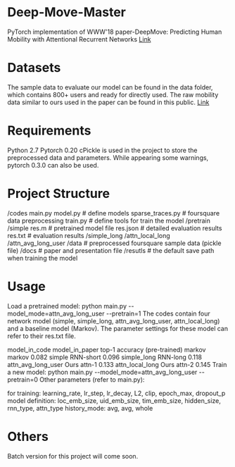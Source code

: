 # Deep-Move-Master
PyTorch implementation of WWW'18 paper-DeepMove: Predicting Human Mobility with Attentional Recurrent Networks [Link](https://dl.acm.org/doi/10.1145/3178876.3186058)
# Datasets
The sample data to evaluate our model can be found in the data folder, which contains 800+ users and ready for directly used. The raw mobility data similar to ours used in the paper can be found in this public. [Link](https://sites.google.com/site/yangdingqi/home/foursquare-dataset)
# Requirements
Python 2.7
Pytorch 0.20
cPickle is used in the project to store the preprocessed data and parameters. While appearing some warnings, pytorch 0.3.0 can also be used.

# Project Structure
/codes
main.py
model.py # define models
sparse_traces.py # foursquare data preprocessing
train.py # define tools for train the model
/pretrain
/simple
res.m # pretrained model file
res.json # detailed evaluation results
res.txt # evaluation results
/simple_long
/attn_local_long
/attn_avg_long_user
/data # preprocessed foursquare sample data (pickle file)
/docs # paper and presentation file
/resutls # the default save path when training the model
# Usage
Load a pretrained model:
python main.py --model_mode=attn_avg_long_user --pretrain=1
The codes contain four network model (simple, simple_long, attn_avg_long_user, attn_local_long) and a baseline model (Markov). The parameter settings for these model can refer to their res.txt file.

model_in_code	model_in_paper	top-1 accuracy (pre-trained)
markov	markov	0.082
simple	RNN-short	0.096
simple_long	RNN-long	0.118
attn_avg_long_user	Ours attn-1	0.133
attn_local_long	Ours attn-2	0.145
Train a new model:
python main.py --model_mode=attn_avg_long_user --pretrain=0
Other parameters (refer to main.py):

for training:
learning_rate, lr_step, lr_decay, L2, clip, epoch_max, dropout_p
model definition:
loc_emb_size, uid_emb_size, tim_emb_size, hidden_size, rnn_type, attn_type
history_mode: avg, avg, whole
# Others
Batch version for this project will come soon.
